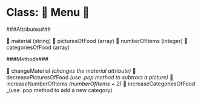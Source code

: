 # Class:  :scroll: Menu :scroll:

###Attributes###

:fork_and_knife: material (string)
:fork_and_knife: picturesOfFood (array)
:fork_and_knife: numberOfItems (integer)
:fork_and_knife: categoriesOfFood (array)

###Methods###

:fork_and_knife: changeMaterial _(changes the material attribute)_
:fork_and_knife: decreasePicturesOfFood _(use .pop method to subtract a picture)_
:fork_and_knife: increaseNumberOfItems _(numberOfItems + 2)_
:fork_and_knife: increaseCategoriesOfFood _(use .pop method to add a new category)
